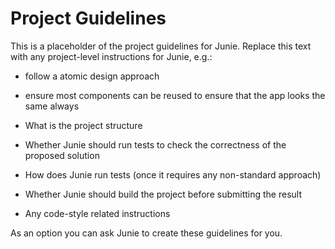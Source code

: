 # Project Guidelines
    
This is a placeholder of the project guidelines for Junie.
Replace this text with any project-level instructions for Junie, e.g.:

* follow a atomic design approach
* ensure most components can be reused to ensure that the app looks the same always

* What is the project structure
* Whether Junie should run tests to check the correctness of the proposed solution
* How does Junie run tests (once it requires any non-standard approach)
* Whether Junie should build the project before submitting the result
* Any code-style related instructions

As an option you can ask Junie to create these guidelines for you.
